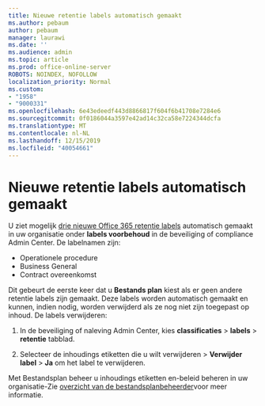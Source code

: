 ```yaml
---
title: Nieuwe retentie labels automatisch gemaakt
ms.author: pebaum
author: pebaum
manager: laurawi
ms.date: ''
ms.audience: admin
ms.topic: article
ms.prod: office-online-server
ROBOTS: NOINDEX, NOFOLLOW
localization_priority: Normal
ms.custom:
- "1958"
- "9000331"
ms.openlocfilehash: 6e43edeedf443d8866817f604f6b41708e7284e6
ms.sourcegitcommit: 0f0186044a3597e42ad14c32ca58e7224344dcfa
ms.translationtype: MT
ms.contentlocale: nl-NL
ms.lasthandoff: 12/15/2019
ms.locfileid: "40054661"
---
```

# <a name="new-retention-labels-created-automatically"></a>Nieuwe retentie labels automatisch gemaakt

U ziet mogelijk [drie nieuwe Office 365 retentie labels](https://docs.microsoft.com/office365/securitycompliance/file-plan-manager#default-retention-labels-and-label-policy) automatisch gemaakt in uw organisatie onder **labels voorbehoud** in de beveiliging of compliance Admin Center. De labelnamen zijn:

- Operationele procedure
- Business General
- Contract overeenkomst

Dit gebeurt de eerste keer dat u **Bestands plan** kiest als er geen andere retentie labels zijn gemaakt. Deze labels worden automatisch gemaakt en kunnen, indien nodig, worden verwijderd als ze nog niet zijn toegepast op inhoud. De labels verwijderen:

1. In de beveiliging of naleving Admin Center, kies **classificaties** > **labels** > **retentie** tabblad.

1. Selecteer de inhoudings etiketten die u wilt verwijderen > **Verwijder label** > **Ja** om het label te verwijderen.

Met Bestandsplan beheer u inhoudings etiketten en-beleid beheren in uw organisatie-Zie [overzicht van de bestandsplanbeheerder](https://docs.microsoft.com/office365/securitycompliance/file-plan-manager)voor meer informatie.